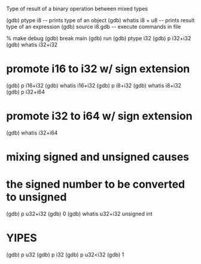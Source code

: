 Type of result of a binary operation between mixed types

(gdb) ptype i8 -- prints type of an object
(gdb) whatis i8 + u8 -- prints result type of an expression
(gdb) source i8.gdb -- execute commands in file

% make debug
(gdb) break main
(gdb) run
(gdb) ptype i32
(gdb) p i32+i32
(gdb) whatis i32+i32
# promote i16 to i32 w/ sign extension
(gdb) p i16+i32
(gdb) whatis i16+i32
(gdb) p i8+i32
(gdb) whatis i8+i32
(gdb) p i32+i64
# promote i32 to i64 w/ sign extension
(gdb) whatis i32+i64

# mixing signed and unsigned causes 
# the signed number to be converted to unsigned
(gdb) p u32+i32
(gdb) 0
(gdb) whatis u32+i32
unsigned int
# YIPES
(gdb) p u32
(gdb) p i32
(gdb) p u32<i32
(gdb) 1


